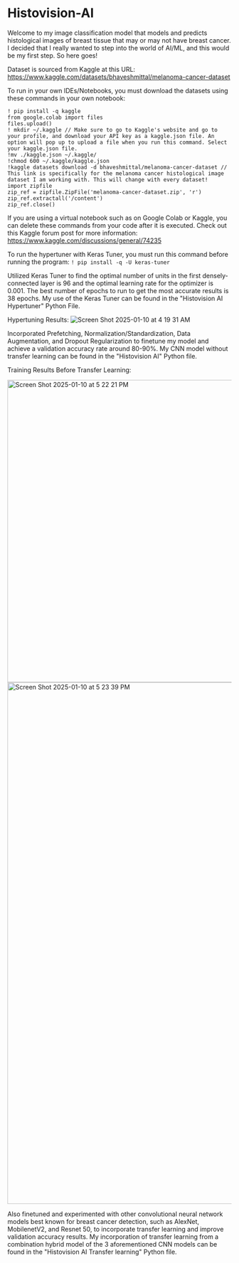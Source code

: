 # Histovision-AI

Welcome to my image classification model that models and predicts histological images of breast tissue that may or may not have breast cancer. I decided that I really wanted to step into the world of AI/ML, and this would be my first step. So here goes!

Dataset is sourced from Kaggle at this URL: https://www.kaggle.com/datasets/bhaveshmittal/melanoma-cancer-dataset

To run in your own IDEs/Notebooks, you must download the datasets using these commands in your own notebook:
```
! pip install -q kaggle
from google.colab import files
files.upload()
! mkdir ~/.kaggle // Make sure to go to Kaggle's website and go to your profile, and download your API key as a kaggle.json file. An option will pop up to upload a file when you run this command. Select your kaggle.json file.
!mv ./kaggle.json ~/.kaggle/
!chmod 600 ~/.kaggle/kaggle.json
!kaggle datasets download -d bhaveshmittal/melanoma-cancer-dataset // This link is specifically for the melanoma cancer histological image dataset I am working with. This will change with every dataset!
import zipfile
zip_ref = zipfile.ZipFile('melanoma-cancer-dataset.zip', 'r')
zip_ref.extractall('/content')
zip_ref.close()
```
If you are using a virtual notebook such as on Google Colab or Kaggle, you can delete these commands from your code after it is executed.
Check out this Kaggle forum post for more information: https://www.kaggle.com/discussions/general/74235

To run the hypertuner with Keras Tuner, you must run this command before running the program:
```! pip install -q -U keras-tuner```

Utilized Keras Tuner to find the optimal number of units in the first densely-connected layer is 96 and the optimal learning rate for the optimizer is 0.001. The best number of epochs to run to get the most accurate results is 38 epochs.
My use of the Keras Tuner can be found in the "Histovision AI Hypertuner" Python File.

Hypertuning Results:
![Screen Shot 2025-01-10 at 4 19 31 AM](https://github.com/user-attachments/assets/a3ed5294-4fe7-42a7-ba5a-2b36f907bb1c)

Incorporated Prefetching, Normalization/Standardization, Data Augmentation, and Dropout Regularization to finetune my model and achieve a validation accuracy rate around 80-90%. My CNN model without transfer learning can be found in the "Histovision AI" Python file.

Training Results Before Transfer Learning:

<img width="680" alt="Screen Shot 2025-01-10 at 5 22 21 PM" src="https://github.com/user-attachments/assets/092311a7-4a85-4abe-930b-6551404f3037" />
<img width="1173" alt="Screen Shot 2025-01-10 at 5 23 39 PM" src="https://github.com/user-attachments/assets/f5650a7d-45b4-4c6a-bd74-7f38ddbda1b3" />

Also finetuned and experimented with other convolutional neural network models best known for breast cancer detection, such as AlexNet, MobilenetV2, and Resnet 50, to incorporate transfer learning and improve validation accuracy results.
My incorporation of transfer learning from a combination hybrid model of the 3 aforementioned CNN models can be found in the "Histovision AI Transfer learning" Python file.
